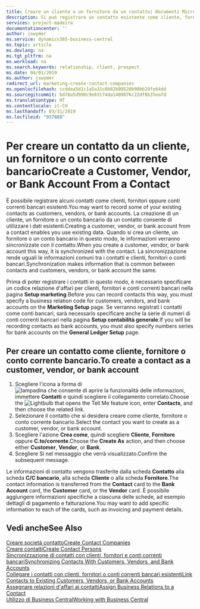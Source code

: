 ```yaml
---
title: Creare un cliente o un fornitore da un contatto| Documenti Microsoft
description: Si può registrare un contatto esistente come cliente, fornitore o conto corrente bancario utilizzando i dati esistenti e specificando la relazione d'affari.
services: project-madeira
documentationcenter: ''
author: jswymer
ms.service: dynamics365-business-central
ms.topic: article
ms.devlang: na
ms.tgt_pltfrm: na
ms.workload: na
ms.search.keywords: relationship, client, prospect
ms.date: 04/01/2019
ms.author: jswymer
redirect_url: marketing-create-contact-companies
ms.openlocfilehash: ccddaa5d1c1a5a31c6b82b99520b90bb28fe64dd
ms.sourcegitcommit: bd78a5d990c9e83174da1409076c22df8b35eafd
ms.translationtype: HT
ms.contentlocale: it-CH
ms.lasthandoff: 03/31/2019
ms.locfileid: "937888"
---
```

# <a name="create-a-customer-vendor-or-bank-account-from-a-contact"></a><span data-ttu-id="5e53a-103">Per creare un contatto da un cliente, un fornitore o un conto corrente bancario</span><span class="sxs-lookup"><span data-stu-id="5e53a-103">Create a Customer, Vendor, or Bank Account From a Contact</span></span>
<span data-ttu-id="5e53a-104">È possibile registrare alcuni contatti come clienti, fornitori oppure conti correnti bancari esistenti.</span><span class="sxs-lookup"><span data-stu-id="5e53a-104">You may want to record some of your existing contacts as customers, vendors, or bank accounts.</span></span> <span data-ttu-id="5e53a-105">La creazione di un cliente, un fornitore o un conto bancario da un contatto consente di utilizzare i dati esistenti.</span><span class="sxs-lookup"><span data-stu-id="5e53a-105">Creating a customer, vendor, or bank account from a contact enables you use existing data.</span></span> <span data-ttu-id="5e53a-106">Quando si crea un cliente, un fornitore o un conto bancario in questo modo, le informazioni verranno sincronizzate con il contatto.</span><span class="sxs-lookup"><span data-stu-id="5e53a-106">When you create a customer, vendor, or bank account this way, it is synchronized with the contact.</span></span> <span data-ttu-id="5e53a-107">La sincronizzazione rende uguali le informazioni comuni tra i contatti e clienti, fornitori o conti bancari.</span><span class="sxs-lookup"><span data-stu-id="5e53a-107">Synchronization makes information that is common between contacts and customers, vendors, or bank account the same.</span></span>

<span data-ttu-id="5e53a-108">Prima di poter registrare i contatti in questo modo, è necessario specificare un codice relazione d'affari per clienti, fornitori e conti correnti bancari nella pagina **Setup marketing**.</span><span class="sxs-lookup"><span data-stu-id="5e53a-108">Before you can record contacts this way, you must specify a business relation code for customers, vendors, and bank accounts on the **Marketing Setup** page.</span></span> <span data-ttu-id="5e53a-109">Se verranno registrati i contatti come conti bancari, sarà necessario specificare anche la serie di numeri di conti correnti bancari nella pagina **Setup contabilità generale**.</span><span class="sxs-lookup"><span data-stu-id="5e53a-109">If you will be recording contacts as bank accounts, you must also specify numbers series for bank accounts on the **General Ledger Setup** page.</span></span>

## <a name="to-create-a-contact-as-a-customer-vendor-or-bank-account"></a><span data-ttu-id="5e53a-110">Per creare un contatto come cliente, fornitore o conto corrente bancario.</span><span class="sxs-lookup"><span data-stu-id="5e53a-110">To create a contact as a customer, vendor, or bank account</span></span>
1. <span data-ttu-id="5e53a-111">Scegliere l'icona a forma di ![lampadina che consente di aprire la funzionalità delle informazioni](media/ui-search/search_small.png "Informazioni sull'operazione che si desidera eseguire"), immettere **Contatti** e quindi scegliere il collegamento correlato.</span><span class="sxs-lookup"><span data-stu-id="5e53a-111">Choose the ![Lightbulb that opens the Tell Me feature](media/ui-search/search_small.png "Tell me what you want to do") icon, enter **Contacts**, and then choose the related link.</span></span>
2. <span data-ttu-id="5e53a-112">Selezionare il contatto che si desidera creare come cliente, fornitore o conto corrente bancario.</span><span class="sxs-lookup"><span data-stu-id="5e53a-112">Select the contact you want to create as a customer, vendor, or bank account.</span></span>
3. <span data-ttu-id="5e53a-113">Scegliere l'azione **Crea come**, quindi scegliere **Cliente**, **Fornitore** oppure **C.to/corrente**.</span><span class="sxs-lookup"><span data-stu-id="5e53a-113">Choose the **Create As** action, and then choose either **Customer**, **Vendor**, or **Bank**.</span></span>
4. <span data-ttu-id="5e53a-114">Scegliere Sì nel messaggio che verrà visualizzato.</span><span class="sxs-lookup"><span data-stu-id="5e53a-114">Confirm the subsequent message.</span></span>

<span data-ttu-id="5e53a-115">Le informazioni di contatto vengono trasferite dalla scheda **Contatto** alla scheda **C/C bancario**, alla scheda **Cliente** o alla scheda **Fornitore**.</span><span class="sxs-lookup"><span data-stu-id="5e53a-115">The contact information is transferred from the **Contact** card to the **Bank Account** card, the **Customer** card, or the **Vendor** card.</span></span> <span data-ttu-id="5e53a-116">È possibile aggiungere informazioni specifiche a ciascuna delle schede, ad esempio dettagli di pagamento e fatturazione.</span><span class="sxs-lookup"><span data-stu-id="5e53a-116">You may want to add specific information to each of the cards, such as invoicing and payment details.</span></span>

## <a name="see-also"></a><span data-ttu-id="5e53a-117">Vedi anche</span><span class="sxs-lookup"><span data-stu-id="5e53a-117">See Also</span></span>
[<span data-ttu-id="5e53a-118">Creare società contatto</span><span class="sxs-lookup"><span data-stu-id="5e53a-118">Create Contact Companies</span></span>](marketing-create-contact-companies.md)  
[<span data-ttu-id="5e53a-119">Creare contatti</span><span class="sxs-lookup"><span data-stu-id="5e53a-119">Create Contact Persons</span></span>](marketing-create-contact-persons.md)  
[<span data-ttu-id="5e53a-120">Sincronizzazione di contatti con clienti, fornitori e conti correnti bancari</span><span class="sxs-lookup"><span data-stu-id="5e53a-120">Synchronizing Contacts With Customers, Vendors, and Bank Accounts</span></span>](marketing-synchronize-contacts-customers-vendors-bank-accounts.md)  
[<span data-ttu-id="5e53a-121">Collegare i contatti con clienti, fornitori o conti correnti bancari esistenti</span><span class="sxs-lookup"><span data-stu-id="5e53a-121">Link Contacts to Existing Customers, Vendors, or Bank Accounts</span></span>](marketing-how-link-contact.md)  
[<span data-ttu-id="5e53a-122">Assegnare relazioni d'affari ai contatti</span><span class="sxs-lookup"><span data-stu-id="5e53a-122">Assign Business Relations to a Contact</span></span>](marketing-business-relations.md#AssignBusRelContact)  
[<span data-ttu-id="5e53a-123">Utilizzo di Business Central</span><span class="sxs-lookup"><span data-stu-id="5e53a-123">Working with Business Central</span></span>](ui-work-product.md)
